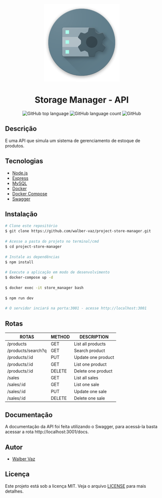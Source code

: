 <div align="center">
  <img alt="Storage Manager" src="imgs/5ca10a0410f76.png" width="250px">
  <h1>Storage Manager - API</h1>
  <p>
    <img alt="GitHub top language" src="https://img.shields.io/github/languages/top/walber-vaz/project-store-manager?color=blueviolet">
    <img alt="GitHub language count" src="https://img.shields.io/github/languages/count/walber-vaz/project-store-manager?color=blueviolet">
    <img alt="GitHub" src="https://img.shields.io/github/license/walber-vaz/project-store-manager?color=blueviolet">
  </p>
</div>

## Descrição

E uma API que simula um sistema de gerenciamento de estoque de produtos.

## Tecnologias

- [Node.js](https://nodejs.org/en/)
- [Express](https://expressjs.com/pt-br/)
- [MySQL](https://www.mysql.com/)
- [Docker](https://www.docker.com/)
- [Docker Compose](https://docs.docker.com/compose/)
- [Swagger](https://swagger.io/)

## Instalação

```bash
# Clone este repositório
$ git clone https://github.com/walber-vaz/project-store-manager.git

# Acesse a pasta do projeto no terminal/cmd
$ cd project-store-manager

# Instale as dependências
$ npm install

# Execute a aplicação em modo de desenvolvimento
$ docker-compose up -d

$ docker exec -it store_manager bash

$ npm run dev

# O servidor inciará na porta:3001 - acesse http://localhost:3001
```

## Rotas

| ROTAS              	| METHOD 	| DESCRIPTION        	|
|--------------------	|--------	|--------------------	|
| /products          	| GET    	| List all products  	|
| /products/search?q 	| GET    	| Search product     	|
| /products/:id      	| PUT    	| Update one product 	|
| /products/:id      	| GET    	| List one product   	|
| /products/:id      	| DELETE 	| Delete one product 	|
| /sales             	| GET    	| List all sales     	|
| /sales/:id         	| GET    	| List one sale      	|
| /sales/:id         	| PUT    	| Update one sale    	|
| /sales/:id         	| DELETE 	| Delete one sale    	|

## Documentação

A documentação da API foi feita utilizando o Swagger, para acessá-la basta acessar a rota http://localhost:3001/docs.

## Autor

- [Walber Vaz](https://github.com/walber-vaz)

## Licença

Este projeto está sob a licença MIT. Veja o arquivo [LICENSE](LICENSE) para mais detalhes.
